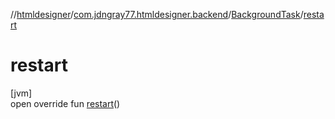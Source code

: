 //[htmldesigner](../../../index.md)/[com.jdngray77.htmldesigner.backend](../index.md)/[BackgroundTask](index.md)/[restart](restart.md)

# restart

[jvm]\
open override fun [restart](restart.md)()
